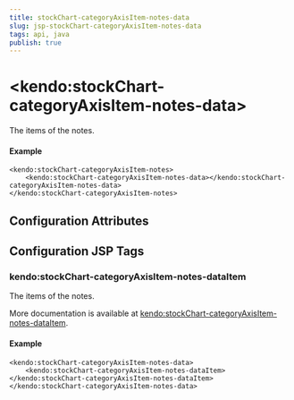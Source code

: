 ```yaml
---
title: stockChart-categoryAxisItem-notes-data
slug: jsp-stockChart-categoryAxisItem-notes-data
tags: api, java
publish: true
---
```


# \<kendo:stockChart-categoryAxisItem-notes-data\>

The items of the notes.

#### Example
    <kendo:stockChart-categoryAxisItem-notes>
        <kendo:stockChart-categoryAxisItem-notes-data></kendo:stockChart-categoryAxisItem-notes-data>
    </kendo:stockChart-categoryAxisItem-notes>

## Configuration Attributes


##  Configuration JSP Tags

### kendo:stockChart-categoryAxisItem-notes-dataItem

The items of the notes.

More documentation is available at [kendo:stockChart-categoryAxisItem-notes-dataItem](stockchart/categoryaxisitem-notes-dataitem).

#### Example

    <kendo:stockChart-categoryAxisItem-notes-data>
        <kendo:stockChart-categoryAxisItem-notes-dataItem></kendo:stockChart-categoryAxisItem-notes-dataItem>
    </kendo:stockChart-categoryAxisItem-notes-data>

 
